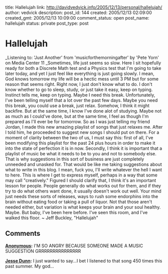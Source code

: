 title: Hallelujah
link: http://davidvedvick.info/2005/12/13/personal/hallelujah/
author: vedvick
description: 
post_id: 144
created: 2005/12/13 02:09:00
created_gmt: 2005/12/13 10:09:00
comment_status: open
post_name: hallelujah
status: private
post_type: post

# Hallelujah

_Listening to: 'Just Another' from 'musicforthemorningafter' by 'Pete Yorn' on Media Center 11 _Sometimes, life just seems so slow. Here I sit hopefully ready for both a Discrete Math test and a Physics test that I'm going to take later today, and yet I just feel like everything is just going slowly. I mean, God knows tomorrow my life will be a hectic mess until 3 PM but for some reason that seems right. Right now, I just don't know what to do. I don't know whether to go to sleep, study, or just take it easy, keep on typing. Instinct tells me, keep on typing. Maybe I need this break. Unfortunately, I've been telling myself that a lot over the past few days. Maybe you need this break, you could use a break, just relax. Somehow, I think it might backfire. But at the same time, I know I've done alot of studying. Maybe not as much as I could've done, but at the same time, I feel as though I'm prepared as I'll ever be for tomorrow. So as I was just telling my friend Jordan, I made this new amazing playlist of songs that just relaxes me. After I told him, he proceeded to suggest new songs I should put on there. For a moment of clarity between the two of us, I must say this: first of all, I've been modifying this playlist for the past 24 plus hours in order to make it into the state of perfection it is in now. Secondly, I think it is important that a playlist of music be what it needs to be to you and not to somebody else. That is why suggestions in this sort of business are just completely unneeded and unasked for. That would be like me taking suggestions about what to write in this blog. I mean, fuck you, I'll write whatever the hell I want to here. This is where I get to express myself, perhaps in a way that some may call "creatively." Figured I should clarify that, I think it's an important lesson for people. People generally do what works out for them, and if they try to do what others want done, it usually doesn't work out well. Your mind just needs these sorts of releases, ways to rush some endorphins into the brain without eating food or taking a pull of liquor. Not that those aren't needed either, but variation is what keeps your brain and your soul healthy. Maybe. But baby, I've been here before. I've seen this room, and I've walked this floor. ~ Jeff Buckley, "Hallelujah"

## Comments

**[Anonymous](#57 "2005-12-13 12:52:00"):** I'M SO ANGRY BECAUSE SOMEONE MADE A MUSIC SUGGESTION GRRRRRRRRRRRRRRR

**[Jesse Dunn](#58 "2005-12-13 18:34:00"):** I just wanted to say...I bet I listened to that song 450 times this past summer. My god...

